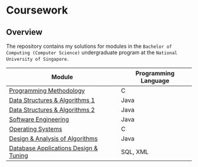 # Coursework

## Overview
The repository contains my solutions for modules in the `Bachelor of Computing (Computer Science)` undergraduate program at the `National University of Singapore`.

Module | Programming Language
------ | ---------------------
[Programming Methodology](https://github.com/Sheikh-Umar/programming-coursework/tree/master/programming-methodology) | C
[Data Structures & Algorithms 1](https://github.com/Sheikh-Umar/programming-coursework/tree/master/data-structures-and-algorithms-1) | Java
[Data Structures & Algorithms 2](https://github.com/Sheikh-Umar/programming-coursework/tree/master/data-structures-and-algorithms-2) | Java
[Software Engineering](https://github.com/Sheikh-Umar/cs2103) | Java
[Operating Systems](https://github.com/Sheikh-Umar/programming-coursework/tree/master/operating-systems) | C
[Design & Analysis of Algorithms](https://github.com/Sheikh-Umar/programming-coursework/tree/master/design-and-analysis-of-algorithms) | Java
[Database Applications Design & Tuning](https://github.com/Sheikh-Umar/programming-coursework/tree/master/database-applications-design-and-tuning) | SQL, XML
